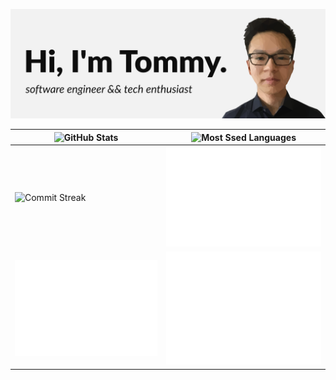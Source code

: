 [![Tommy Chu](img/banner.svg)](http://chutommy.github.io)

| ![GitHub Stats](https://github-readme-stats.vercel.app/api?username=chutommy&count_private=true&show_icons=true&theme=graywhite&include_all_commits=true&line_height=30) | ![Most Ssed Languages](https://github-readme-stats.vercel.app/api/top-langs/?username=chutommy&langs_count=12&layout=compact&theme=graywhite&card_width=445) |
| --- | --- |
| ![Commit Streak](https://github-readme-streak-stats.herokuapp.com?user=chutommy&theme=graywhite) | ![Achievements](https://github.com/chutommy/chutommy/blob/main/metrics.plugins.achievements.svg) |
| ![Isocalendar](https://github.com/chutommy/chutommy/blob/main/metrics.plugin.isocalendar.svg) | ![Charts](https://github.com/chutommy/chutommy/blob/main/metrics.plugins.habits.charts.svg) |
